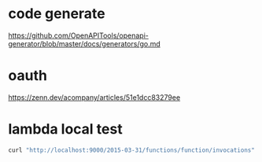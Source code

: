 # code generate

https://github.com/OpenAPITools/openapi-generator/blob/master/docs/generators/go.md


# oauth
https://zenn.dev/acompany/articles/51e1dcc83279ee

# lambda local test

```sh
curl "http://localhost:9000/2015-03-31/functions/function/invocations" -d '{"path":"/hello"}'
```